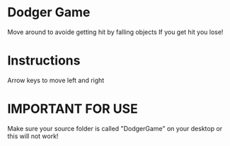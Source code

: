 # Dodger Game
Move around to avoide getting hit by falling objects
If you get hit you lose!

# Instructions
Arrow keys to move left and right

# IMPORTANT FOR USE
Make sure your source folder is called "DodgerGame" on your desktop or this will not work!